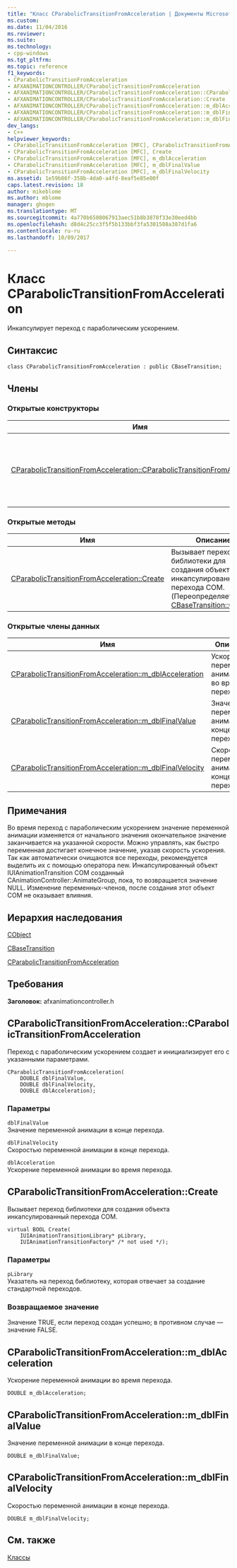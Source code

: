 ```yaml
---
title: "Класс CParabolicTransitionFromAcceleration | Документы Microsoft"
ms.custom: 
ms.date: 11/04/2016
ms.reviewer: 
ms.suite: 
ms.technology:
- cpp-windows
ms.tgt_pltfrm: 
ms.topic: reference
f1_keywords:
- CParabolicTransitionFromAcceleration
- AFXANIMATIONCONTROLLER/CParabolicTransitionFromAcceleration
- AFXANIMATIONCONTROLLER/CParabolicTransitionFromAcceleration::CParabolicTransitionFromAcceleration
- AFXANIMATIONCONTROLLER/CParabolicTransitionFromAcceleration::Create
- AFXANIMATIONCONTROLLER/CParabolicTransitionFromAcceleration::m_dblAcceleration
- AFXANIMATIONCONTROLLER/CParabolicTransitionFromAcceleration::m_dblFinalValue
- AFXANIMATIONCONTROLLER/CParabolicTransitionFromAcceleration::m_dblFinalVelocity
dev_langs:
- C++
helpviewer_keywords:
- CParabolicTransitionFromAcceleration [MFC], CParabolicTransitionFromAcceleration
- CParabolicTransitionFromAcceleration [MFC], Create
- CParabolicTransitionFromAcceleration [MFC], m_dblAcceleration
- CParabolicTransitionFromAcceleration [MFC], m_dblFinalValue
- CParabolicTransitionFromAcceleration [MFC], m_dblFinalVelocity
ms.assetid: 1e59b86f-358b-4da0-a4fd-8eaf5e85e00f
caps.latest.revision: 18
author: mikeblome
ms.author: mblome
manager: ghogen
ms.translationtype: MT
ms.sourcegitcommit: 4a770b6508067913aec51b8b3878f33e30eed4bb
ms.openlocfilehash: d8d4c25cc3f5f5b133bbf3fa5301508a387d1fa6
ms.contentlocale: ru-ru
ms.lasthandoff: 10/09/2017

---
```

# <a name="cparabolictransitionfromacceleration-class"></a>Класс CParabolicTransitionFromAcceleration
Инкапсулирует переход с параболическим ускорением.  
  
## <a name="syntax"></a>Синтаксис  
  
```  
class CParabolicTransitionFromAcceleration : public CBaseTransition;  
```  
  
## <a name="members"></a>Члены  
  
### <a name="public-constructors"></a>Открытые конструкторы  
  
|Имя|Описание|  
|----------|-----------------|  
|[CParabolicTransitionFromAcceleration::CParabolicTransitionFromAcceleration](#cparabolictransitionfromacceleration)|Переход с параболическим ускорением создает и инициализирует его с указанными параметрами.|  
  
### <a name="public-methods"></a>Открытые методы  
  
|Имя|Описание|  
|----------|-----------------|  
|[CParabolicTransitionFromAcceleration::Create](#create)|Вызывает переход библиотеки для создания объекта инкапсулированный перехода COM. (Переопределяет [CBaseTransition::Create](../../mfc/reference/cbasetransition-class.md#create).)|  
  
### <a name="public-data-members"></a>Открытые члены данных  
  
|Имя|Описание|  
|----------|-----------------|  
|[CParabolicTransitionFromAcceleration::m_dblAcceleration](#m_dblacceleration)|Ускорение переменной анимации во время перехода.|  
|[CParabolicTransitionFromAcceleration::m_dblFinalValue](#m_dblfinalvalue)|Значение переменной анимации в конце перехода.|  
|[CParabolicTransitionFromAcceleration::m_dblFinalVelocity](#m_dblfinalvelocity)|Скоростью переменной анимации в конце перехода.|  
  
## <a name="remarks"></a>Примечания  
 Во время переход с параболическим ускорением значение переменной анимации изменяется от начального значения окончательное значение заканчивается на указанной скорости. Можно управлять, как быстро переменная достигает конечное значение, указав скорость ускорения. Так как автоматически очищаются все переходы, рекомендуется выделить их с помощью оператора new. Инкапсулированный объект IUIAnimationTransition COM созданный CAnimationController::AnimateGroup, пока, то возвращается значение NULL. Изменение переменных-членов, после создания этот объект COM не оказывает влияния.  
  
## <a name="inheritance-hierarchy"></a>Иерархия наследования  
 [CObject](../../mfc/reference/cobject-class.md)  
  
 [CBaseTransition](../../mfc/reference/cbasetransition-class.md)  
  
 [CParabolicTransitionFromAcceleration](../../mfc/reference/cparabolictransitionfromacceleration-class.md)  
  
## <a name="requirements"></a>Требования  
 **Заголовок:** afxanimationcontroller.h  
  
##  <a name="cparabolictransitionfromacceleration"></a>CParabolicTransitionFromAcceleration::CParabolicTransitionFromAcceleration  
 Переход с параболическим ускорением создает и инициализирует его с указанными параметрами.  
  
```  
CParabolicTransitionFromAcceleration(
    DOUBLE dblFinalValue,  
    DOUBLE dblFinalVelocity,  
    DOUBLE dblAcceleration);
```  
  
### <a name="parameters"></a>Параметры  
 `dblFinalValue`  
 Значение переменной анимации в конце перехода.  
  
 `dblFinalVelocity`  
 Скоростью переменной анимации в конце перехода.  
  
 `dblAcceleration`  
 Ускорение переменной анимации во время перехода.  
  
##  <a name="create"></a>CParabolicTransitionFromAcceleration::Create  
 Вызывает переход библиотеки для создания объекта инкапсулированный перехода COM.  
  
```  
virtual BOOL Create(
    IUIAnimationTransitionLibrary* pLibrary,  
    IUIAnimationTransitionFactory* /* not used */);
```  
  
### <a name="parameters"></a>Параметры  
 `pLibrary`  
 Указатель на переход библиотеку, которая отвечает за создание стандартной переходов.  
  
### <a name="return-value"></a>Возвращаемое значение  
 Значение TRUE, если переход создан успешно; в противном случае — значение FALSE.  
  
##  <a name="m_dblacceleration"></a>CParabolicTransitionFromAcceleration::m_dblAcceleration  
 Ускорение переменной анимации во время перехода.  
  
```  
DOUBLE m_dblAcceleration;  
```  
  
##  <a name="m_dblfinalvalue"></a>CParabolicTransitionFromAcceleration::m_dblFinalValue  
 Значение переменной анимации в конце перехода.  
  
```  
DOUBLE m_dblFinalValue;  
```  
  
##  <a name="m_dblfinalvelocity"></a>CParabolicTransitionFromAcceleration::m_dblFinalVelocity  
 Скоростью переменной анимации в конце перехода.  
  
```  
DOUBLE m_dblFinalVelocity;  
```  
  
## <a name="see-also"></a>См. также  
 [Классы](../../mfc/reference/mfc-classes.md)


